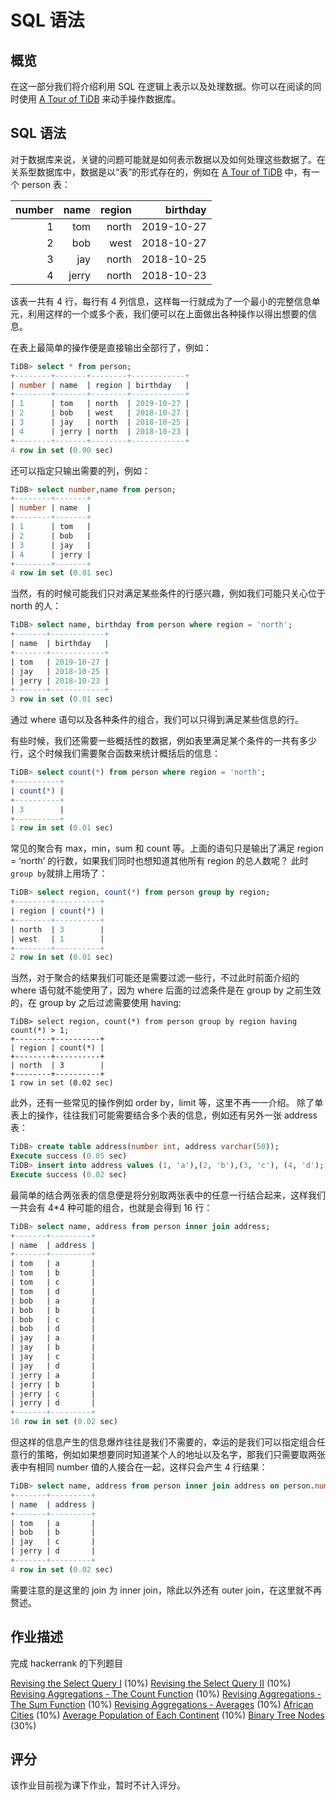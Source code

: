 # SQL 语法

## 概览

在这一部分我们将介绍利用 SQL 在逻辑上表示以及处理数据。你可以在阅读的同时使用 [A Tour of TiDB](https://tour.pingcap.com/) 来动手操作数据库。 

## SQL 语法

对于数据库来说，关键的问题可能就是如何表示数据以及如何处理这些数据了。在关系型数据库中，数据是以“表”的形式存在的，例如在  [A Tour of TiDB](https://tour.pingcap.com/) 中，有一个 person 表：

|number|name|region|birthday|
|------:|----:|------:|--------:|
|1|tom|north|2019-10-27|
|2|bob|west|2018-10-27|
|3|jay|north|2018-10-25|
|4|jerry|north|2018-10-23|

该表一共有 4 行，每行有 4 列信息，这样每一行就成为了一个最小的完整信息单元，利用这样的一个或多个表，我们便可以在上面做出各种操作以得出想要的信息。

在表上最简单的操作便是直接输出全部行了，例如：

```sql
TiDB> select * from person;
+--------+-------+--------+------------+
| number | name  | region | birthday   |
+--------+-------+--------+------------+
| 1      | tom   | north  | 2019-10-27 |
| 2      | bob   | west   | 2018-10-27 |
| 3      | jay   | north  | 2018-10-25 |
| 4      | jerry | north  | 2018-10-23 |
+--------+-------+--------+------------+
4 row in set (0.00 sec)
```

还可以指定只输出需要的列，例如：

```sql
TiDB> select number,name from person;
+--------+-------+
| number | name  |
+--------+-------+
| 1      | tom   |
| 2      | bob   |
| 3      | jay   |
| 4      | jerry |
+--------+-------+
4 row in set (0.01 sec)
```

当然，有的时候可能我们只对满足某些条件的行感兴趣，例如我们可能只关心位于 north 的人：

```sql
TiDB> select name, birthday from person where region = 'north';
+-------+------------+
| name  | birthday   | 
+-------+------------+
| tom   | 2019-10-27 | 
| jay   | 2018-10-25 | 
| jerry | 2018-10-23 | 
+-------+------------+
3 row in set (0.01 sec)
```

通过 where 语句以及各种条件的组合，我们可以只得到满足某些信息的行。

有些时候，我们还需要一些概括性的数据，例如表里满足某个条件的一共有多少行，这个时候我们需要聚合函数来统计概括后的信息：


```sql
TiDB> select count(*) from person where region = 'north';
+----------+
| count(*) | 
+----------+
| 3        | 
+----------+
1 row in set (0.01 sec)
```

常见的聚合有 max，min，sum 和 count 等。上面的语句只是输出了满足 region = ‘north’ 的行数，如果我们同时也想知道其他所有 region 的总人数呢？ 此时 `group by`就排上用场了：



```sql
TiDB> select region, count(*) from person group by region;
+--------+----------+
| region | count(*) |
+--------+----------+
| north  | 3        |
| west   | 1        |
+--------+----------+
2 row in set (0.01 sec)
```

当然，对于聚合的结果我们可能还是需要过滤一些行，不过此时前面介绍的 where 语句就不能使用了，因为 where 后面的过滤条件是在 group by 之前生效的，在 group by 之后过滤需要使用 having:

```
TiDB> select region, count(*) from person group by region having count(*) > 1;
+--------+----------+
| region | count(*) | 
+--------+----------+
| north  | 3        | 
+--------+----------+
1 row in set (0.02 sec)
```

此外，还有一些常见的操作例如 order by，limit 等，这里不再一一介绍。
除了单表上的操作，往往我们可能需要结合多个表的信息，例如还有另外一张 address 表：

```sql
TiDB> create table address(number int, address varchar(50));
Execute success (0.05 sec)
TiDB> insert into address values (1, 'a'),(2, 'b'),(3, 'c'), (4, 'd');
Execute success (0.02 sec)
```

最简单的结合两张表的信息便是将分别取两张表中的任意一行结合起来，这样我们一共会有 4*4 种可能的组合，也就是会得到 16 行：

```sql
TiDB> select name, address from person inner join address;
+-------+---------+
| name  | address |
+-------+---------+
| tom   | a       |
| tom   | b       |
| tom   | c       |
| tom   | d       |
| bob   | a       |
| bob   | b       |
| bob   | c       |
| bob   | d       |
| jay   | a       |
| jay   | b       |
| jay   | c       |
| jay   | d       |
| jerry | a       |
| jerry | b       |
| jerry | c       |
| jerry | d       |
+-------+---------+
16 row in set (0.02 sec)
```

但这样的信息产生的信息爆炸往往是我们不需要的，幸运的是我们可以指定组合任意行的策略，例如如果想要同时知道某个人的地址以及名字，那我们只需要取两张表中有相同 number 值的人接合在一起，这样只会产生 4 行结果：

```sql
TiDB> select name, address from person inner join address on person.number = address.number;
+-------+---------+
| name  | address |
+-------+---------+
| tom   | a       |
| bob   | b       |
| jay   | c       |
| jerry | d       |
+-------+---------+
4 row in set (0.02 sec)
```

需要注意的是这里的 join 为 inner join，除此以外还有 outer join，在这里就不再赘述。


## 作业描述

完成 hackerrank 的下列题目

[Revising the Select Query I](https://www.hackerrank.com/challenges/revising-the-select-query/problem) (10%)
[Revising the Select Query II](https://www.hackerrank.com/challenges/revising-the-select-query-2/problem) (10%)
[Revising Aggregations - The Count Function](https://www.hackerrank.com/challenges/revising-aggregations-the-count-function/problem) (10%)
[Revising Aggregations - The Sum Function](https://www.hackerrank.com/challenges/revising-aggregations-sum/problem) (10%)
[Revising Aggregations - Averages](https://www.hackerrank.com/challenges/revising-aggregations-the-average-function/problem) (10%)
[African Cities](https://www.hackerrank.com/challenges/african-cities/problem) (10%)
[Average Population of Each Continent](https://www.hackerrank.com/challenges/average-population-of-each-continent/problem) (10%)
[Binary Tree Nodes](https://www.hackerrank.com/challenges/binary-search-tree-1/problem) (30%)

## 评分

该作业目前视为课下作业，暂时不计入评分。
